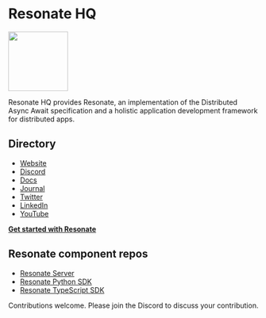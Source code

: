 # Resonate HQ

<img src="https://raw.githubusercontent.com/resonatehq/resonate/master/docs/img/echo.png" height="120px">

Resonate HQ provides Resonate, an implementation of the Distributed Async Await specification and a holistic application development framework for distributed apps.

## Directory

- [Website](https://resonatehq.io/)
- [Discord](https://resonatehq.io/discord)
- [Docs](https://docs.resonatehq.io/)
- [Journal](https://journal.resonatehq.io/)
- [Twitter](https://twitter.com/resonatehqio)
- [LinkedIn](https://www.linkedin.com/company/resonatehqio/)
- [YouTube](https://www.youtube.com/@resonatehqio)

**[Get started with Resonate](https://docs.resonatehq.io/get-started)**

## Resonate component repos

- [Resonate Server](https://github.com/resonatehq/resonate)
- [Resonate Python SDK](https://github.com/resonatehq/resonate-sdk-py)
- [Resonate TypeScript SDK](https://github.com/resonatehq/resonate-sdk-ts)

Contributions welcome. Please join the Discord to discuss your contribution.
